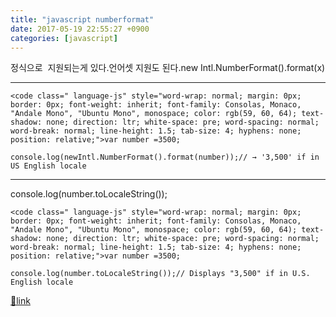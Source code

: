 ```yaml
---
title: "javascript numberformat"
date: 2017-05-19 22:55:27 +0900
categories: [javascript]
---
```


정식으로  지원되는게 있다.언어셋 지원도 된다.new Intl.NumberFormat().format(x)  
  
- - - - - -

    <code class=" language-js" style="word-wrap: normal; margin: 0px; border: 0px; font-weight: inherit; font-family: Consolas, Monaco, "Andale Mono", "Ubuntu Mono", monospace; color: rgb(59, 60, 64); text-shadow: none; direction: ltr; white-space: pre; word-spacing: normal; word-break: normal; line-height: 1.5; tab-size: 4; hyphens: none; position: relative;">var number =3500;
    
    console.log(newIntl.NumberFormat().format(number));// → '3,500' if in US English locale


- - - - - -

console.log(number.toLocaleString());  
  
    <code class=" language-js" style="word-wrap: normal; margin: 0px; border: 0px; font-weight: inherit; font-family: Consolas, Monaco, "Andale Mono", "Ubuntu Mono", monospace; color: rgb(59, 60, 64); text-shadow: none; direction: ltr; white-space: pre; word-spacing: normal; word-break: normal; line-height: 1.5; tab-size: 4; hyphens: none; position: relative;">var number =3500;
    
    console.log(number.toLocaleString());// Displays "3,500" if in U.S. English locale


  
  



[🔗link](http://www.mins01.com/mh/tech/read/1080)